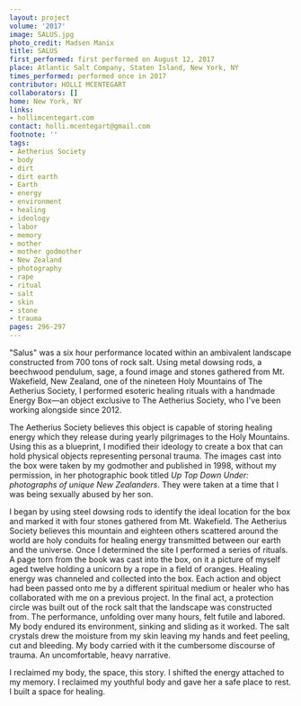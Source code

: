 ```yaml
---
layout: project
volume: '2017'
image: SALUS.jpg
photo_credit: Madsen Manix
title: SALUS
first_performed: first performed on August 12, 2017
place: Atlantic Salt Company, Staten Island, New York, NY
times_performed: performed once in 2017
contributor: HOLLI MCENTEGART
collaborators: []
home: New York, NY
links:
- hollimcentegart.com
contact: holli.mcentegart@gmail.com
footnote: ''
tags:
- Aetherius Society
- body
- dirt
- dirt earth
- Earth
- energy
- environment
- healing
- ideology
- labor
- memory
- mother
- mother godmother
- New Zealand
- photography
- rape
- ritual
- salt
- skin
- stone
- trauma
pages: 296-297
---
```


"Salus" was a six hour performance located within an ambivalent landscape constructed from 700 tons of rock salt. Using metal dowsing rods, a beechwood pendulum, sage, a found image and stones gathered from Mt. Wakefield, New Zealand, one of the nineteen Holy Mountains of The Aetherius Society, I performed esoteric healing rituals with a handmade Energy Box—an object exclusive to The Aetherius Society, who I've been working alongside since 2012.

The Aetherius Society believes this object is capable of storing healing energy which they release during yearly pilgrimages to the Holy Mountains. Using this as a blueprint, I modified their ideology to create a box that can hold physical objects representing personal trauma. The images cast into the box were taken by my godmother and published in 1998, without my permission, in her photographic book titled _Up Top Down Under: photographs of unique New Zealanders_. They were taken at a time that I was being sexually abused by her son.

I began by using steel dowsing rods to identify the ideal location for the box and marked it with four stones gathered from Mt. Wakefield. The Aetherius Society believes this mountain and eighteen others scattered around the world are holy conduits for healing energy transmitted between our earth and the universe. Once I determined the site I performed a series of rituals. A page torn from the book was cast into the box, on it a picture of myself aged twelve holding a unicorn by a rope in a field of oranges. Healing energy was channeled and collected into the box. Each action and object had been passed onto me by a different spiritual medium or healer who has collaborated with me on a previous project. In the final act, a protection circle was built out of the rock salt that the landscape was constructed from. The performance, unfolding over many hours, felt futile and labored. My body endured its environment, sinking and sliding as it worked. The salt crystals drew the moisture from my skin leaving my hands and feet peeling, cut and bleeding. My body carried with it the cumbersome discourse of trauma. An uncomfortable, heavy narrative.

I reclaimed my body, the space, this story. I shifted the energy attached to my memory. I reclaimed my youthful body and gave her a safe place to rest. I built a space for healing.
